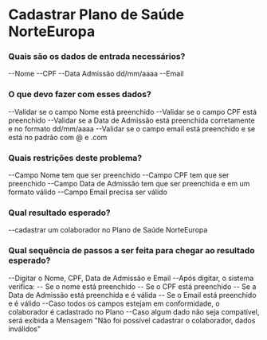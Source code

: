 # Cadastrar Plano de Saúde NorteEuropa

### Quais são os dados de entrada necessários?

--Nome
--CPF
--Data Admissão dd/mm/aaaa
--Email

### O que devo fazer com esses dados?

--Validar se o campo Nome está preenchido
--Validar se o campo CPF está preenchido
--Validar se a Data de Admissão está preenchida corretamente e no formato dd/mm/aaaa
--Validar se o campo email está preenchido e se está no padrão com @ e .com

### Quais restrições deste problema?

--Campo Nome tem que ser preenchido
--Campo CPF tem que ser preenchido
--Campo Data de Admissão  tem que ser preenchida e em um formato válido
--Campo Email precisa ser válido

### Qual resultado esperado?

--cadastrar um colaborador no Plano de Saúde NorteEuropa

### Qual sequência de passos a ser feita para chegar ao resultado esperado?

--Digitar o Nome, CPF, Data de Admissão e Email
--Após digitar, o sistema verifica:
-- Se o nome está preenchido
-- Se o CPF está preenchido
-- Se a Data de Admissão está preenchida e é válida
-- Se o Email está preenchido e é válido
--Caso todos os campos estejam em conformidade, o colaborador é cadastrado no Plano
--Caso algum dado não seja compatível, será exibida a Mensagem "Não foi possível cadastrar o colaborador, dados inválidos"